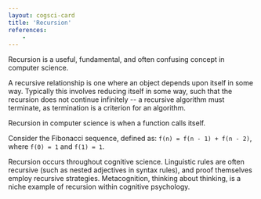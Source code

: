 ```yaml
---
layout: cogsci-card
title: 'Recursion'
references:
    - 
---
```


Recursion is a useful, fundamental, and often confusing concept in computer science.

A recursive relationship is one where an object depends upon itself in some way. Typically this involves reducing itself in some way, such that the recursion does not continue infinitely -- a recursive algorithm must terminate, as termination is a criterion for an algorithm.

Recursion in computer science is when a function calls itself. 

Consider the Fibonacci sequence, defined as: `f(n) = f(n - 1) + f(n - 2)`, where `f(0) = 1` and `f(1) = 1`.

Recursion occurs throughout cognitive science. Linguistic rules are often recursive (such as nested adjectives in syntax rules), and proof themselves employ recursive strategies. Metacognition, thinking about thinking, is a niche example of recursion within cognitive psychology. 